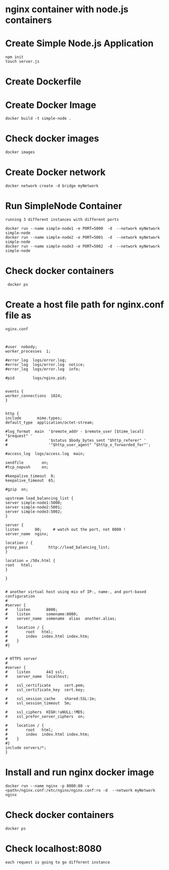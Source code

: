 # nginx container with node.js containers


# Create Simple Node.js Application
    
    npm init
    touch server.js
    
# Create Dockerfile


# Create Docker Image
    
    docker build -t simple-node .

# Check docker images

    docker images

# Create Docker network

    docker network create -d bridge myNetwork
    

# Run SimpleNode Container  
    running 3 different instances with different ports
    
    docker run --name simple-node1 -e PORT=5000  -d  --network myNetwork simple-node
    docker run --name simple-node2 -e PORT=5001  -d  --network myNetwork simple-node
    docker run --name simple-node3 -e PORT=5002  -d  --network myNetwork simple-node


# Check docker containers
     docker ps 
     
    
# Create a host file path for nginx.conf file as <path>
    nginx.conf
    
    
    
    #user  nobody;
    worker_processes  1;
    
    #error_log  logs/error.log;
    #error_log  logs/error.log  notice;
    #error_log  logs/error.log  info;
    
    #pid        logs/nginx.pid;
    
    
    events {
    worker_connections  1024;
    }
    
    
    http {
    include       mime.types;
    default_type  application/octet-stream;
    
    #log_format  main  '$remote_addr - $remote_user [$time_local] "$request" '
    #                  '$status $body_bytes_sent "$http_referer" '
    #                  '"$http_user_agent" "$http_x_forwarded_for"';
    
    #access_log  logs/access.log  main;
    
    sendfile        on;
    #tcp_nopush     on;
    
    #keepalive_timeout  0;
    keepalive_timeout  65;
    
    #gzip  on;
    
    upstream load_balancing_list {
    server simple-node1:5000;
    server simple-node2:5001;
    server simple-node3:5002;
    }
    
    server {
    listen       80;     # watch out the port, not 8080 !
    server_name  nginx;
    
    location / {
    proxy_pass         http://load_balancing_list;
    }
    
    location = /50x.html {
    root   html;
    }
    
    }
    
    
    # another virtual host using mix of IP-, name-, and port-based configuration
    #
    #server {
    #    listen       8000;
    #    listen       somename:8080;
    #    server_name  somename  alias  another.alias;
    
    #    location / {
    #        root   html;
    #        index  index.html index.htm;
    #    }
    #}
    
    
    # HTTPS server
    #
    #server {
    #    listen       443 ssl;
    #    server_name  localhost;
    
    #    ssl_certificate      cert.pem;
    #    ssl_certificate_key  cert.key;
    
    #    ssl_session_cache    shared:SSL:1m;
    #    ssl_session_timeout  5m;
    
    #    ssl_ciphers  HIGH:!aNULL:!MD5;
    #    ssl_prefer_server_ciphers  on;
    
    #    location / {
    #        root   html;
    #        index  index.html index.htm;
    #    }
    #}
    include servers/*;
    }
    




# Install and run nginx docker image

    docker run --name nginx -p 8080:80 -v <path>/nginx.conf:/etc/nginx/nginx.conf:ro -d  --network myNetwork nginx




# Check docker containers

    docker ps
    

# Check localhost:8080

    each request is going to go different instance
